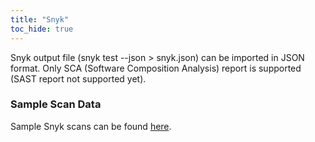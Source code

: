 ```yaml
---
title: "Snyk"
toc_hide: true
---
```

Snyk output file (snyk test \--json \> snyk.json) can be imported in
JSON format. Only SCA (Software Composition Analysis) report is supported (SAST report not supported yet).

### Sample Scan Data
Sample Snyk scans can be found [here](https://github.com/DefectDojo/django-DefectDojo/tree/master/unittests/scans/snyk).